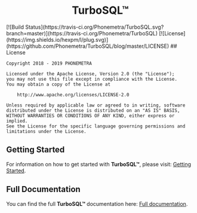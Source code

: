 <h1 align="center">TurboSQL™</h1>
[![Build Status](https://travis-ci.org/Phonemetra/TurboSQL.svg?branch=master)](https://travis-ci.org/Phonemetra/TurboSQL)
[![License](https://img.shields.io/hexpm/l/plug.svg)](https://github.com/Phonemetra/TurboSQL/blog/master/LICENSE)
## License

    Copyright 2018 - 2019 PHONEMETRA 

    Licensed under the Apache License, Version 2.0 (the "License");
    you may not use this file except in compliance with the License.
    You may obtain a copy of the License at

        http://www.apache.org/licenses/LICENSE-2.0

    Unless required by applicable law or agreed to in writing, software
    distributed under the License is distributed on an "AS IS" BASIS,
    WITHOUT WARRANTIES OR CONDITIONS OF ANY KIND, either express or implied.
    See the License for the specific language governing permissions and
    limitations under the License.


## Getting Started

For information on how to get started with <b>TurboSQL™</b>, please visit: [Getting Started][getting-started].

## Full Documentation

You can find the full <b>TurboSQL™</b> documentation here: [Full documentation][docs].


[phonemetra-homepage]: http://phonemetra.com/turbosql/
[getting-started]: http://phonemetra.com/turbosql/docs/getting-started
[docs]: http://phonemetra.com/turbosql/docs
